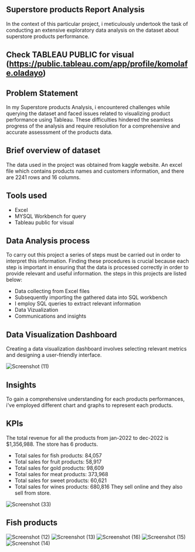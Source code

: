 ## Superstore products Report Analysis
In the context of this particular project, i meticulously undertook the task of conducting an extensive exploratory data analysis on the dataset about superstore products performance.

## Check TABLEAU PUBLIC for visual (https://public.tableau.com/app/profile/komolafe.oladayo)

## Problem Statement
In my Superstore products Analysis, i encountered challenges while querying the dataset and faced issues related to visualizing product performance using Tableau. These difficulties hindered the seamless progress of the analysis and require resolution for a comprehensive and accurate assesssment of the products data.

## Brief overview of dataset
The data used in the project was obtained from kaggle website. An excel file which contains products names and customers information, and there are 2241 rows and 16 columns. 

## Tools used
- Excel
- MYSQL Workbench for query
- Tableau public for visual

## Data Analysis process
To carry out this project a series of steps must be carried out in order to interpret this information. Finding these procedures is crucial because each step is important in ensuring that the data is processed correctly in order to provide relevant and useful information. the steps in this projects are listed below:

- Data collecting from Excel files
- Subsequently importing the gathered data into SQL workbench
- I employ SQL queries to extract relevant information
- Data Vizualization
- Communications and insights

## Data Visualization Dashboard 
Creating a data visualization dashboard involves selecting relevant metrics and designing a user-friendly interface.

![Screenshot (11)](https://github.com/olaanalyst/Exploratory-Data-Analysis-with-SQL/assets/141564936/b2355519-d6e2-4098-acbe-f3c766d3e4b8)

## Insights
To gain a comprehensive understanding for each products performances, i've employed different chart and graphs to represent each products.

## KPIs
The total revenue for all the products from jan-2022 to dec-2022 is $1,356,988. The store has 6 products.
- Total sales for fish products: 84,057
- Total sales for fruit products: 58,917
- Total sales for gold products: 98,609
- Total sales for meat products: 373,968
- Total sales for sweet products: 60,621
- Total sales for wines products: 680,816
They sell online and they also sell from store.

![Screenshot (33)](https://github.com/olaanalyst/Superstore-Sales-Report/assets/141564936/0f6db3c6-a1e4-4cc2-b474-4ecb6a99733f)

## Fish products
 
![Screenshot (12)](https://github.com/olaanalyst/Superstore-Sales-Report/assets/141564936/fbd74945-8720-40ef-b7aa-3b972c192c3d)
![Screenshot (13)](https://github.com/olaanalyst/Superstore-Sales-Report/assets/141564936/a19753a9-8a40-4dbb-8d77-80144dc3ba30)
![Screenshot (16)](https://github.com/olaanalyst/Superstore-Sales-Report/assets/141564936/7766a4bb-1dd4-4aa4-9ec6-6ce395f16680)
![Screenshot (15)](https://github.com/olaanalyst/Superstore-Sales-Report/assets/141564936/9446c390-3094-472e-aaf7-4feb0b8de086)
![Screenshot (14)](https://github.com/olaanalyst/Superstore-Sales-Report/assets/141564936/4b3b542e-de6b-4da8-8eca-99541f047280)
